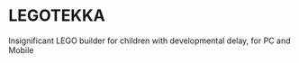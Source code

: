 # LEGOTEKKA 
Insignificant LEGO builder for children with developmental delay, for PC and Mobile



